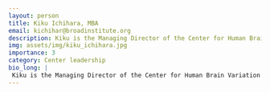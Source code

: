 ```yaml
---
layout: person
title: Kiku Ichihara, MBA
email: kichihar@broadinstitute.org
description: Kiku is the Managing Director of the Center for Human Brain Variation and the Director of Research Strategy & Operations in the McCarroll Lab. She works closely with the Center Directors on overall ...
img: assets/img/kiku_ichihara.jpg
importance: 3
category: Center leadership
bio_long: |
 Kiku is the Managing Director of the Center for Human Brain Variation and the Director of Research Strategy & Operations in the McCarroll Lab. She works closely with the Center Directors on overall management and strategy, ensuring that all research segments are closely integrated with the administrative team. She is interested in bridging the gap between researchers, clinicians, and those with mental health challenges to provide more comprehensive, effective care.
---
```

